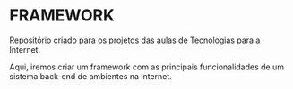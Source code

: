# FRAMEWORK 

Repositório criado para os projetos das aulas de Tecnologias para a Internet. 

Aqui, iremos criar um framework com as principais funcionalidades de um sistema back-end de ambientes na internet.
